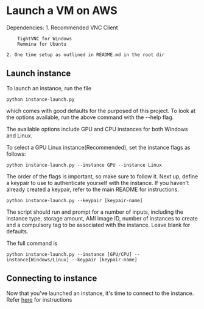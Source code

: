 # Launch a VM on AWS

Dependencies:
    1. Recommended VNC Client
        
        TightVNC for Windows
        Remmina for Ubuntu
    
    2. One time setup as outlined in README.md in the root dir

## Launch instance

To launch an instance, run the file 

    python instance-launch.py

which comes with good defaults for the purposed of this project. To look at the options available, run the above command with the --help flag. 

The available options include GPU and CPU instances for both Windows and Linux. 

To select a GPU Linux instance(Recommended), set the instance flags as follows:
    
    python instance-launch.py --instance GPU --instance Linux

The order of the flags is important, so make sure to follow it. Next up, define a keypair to use to authenticate yourself with the instance. If you haven't already created a keypair, refer to the main README for instructions. 

    python instance-launch.py --keypair [keypair-name]

The script should run and prompt for a number of inputs, including the instance type, storage amount, AMI image ID, number of instances to create and a compulsory tag to be associated with the instance. Leave blank for defaults.

The full command is

    python instance-launch.py --instance [GPU/CPU] --instance[Windows/Linux] --keypair [keypair-name]

## Connecting to instance

Now that you've launched an instance, it's time to connect to the instance. Refer [here](https://github.com/droneslab/enhance-aws/blob/master/docs/vnc-connect.md) for instructions